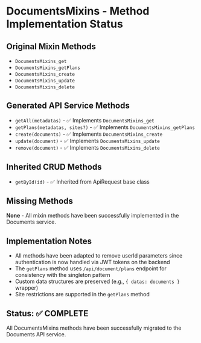# DocumentsMixins - Method Implementation Status

## Original Mixin Methods
- `DocumentsMixins_get`
- `DocumentsMixins_getPlans`
- `DocumentsMixins_create`
- `DocumentsMixins_update`
- `DocumentsMixins_delete`

## Generated API Service Methods
- `getAll(metadatas)` - ✅ Implements `DocumentsMixins_get`
- `getPlans(metadatas, sites?)` - ✅ Implements `DocumentsMixins_getPlans`
- `create(documents)` - ✅ Implements `DocumentsMixins_create`
- `update(document)` - ✅ Implements `DocumentsMixins_update`
- `remove(document)` - ✅ Implements `DocumentsMixins_delete`

## Inherited CRUD Methods
- `getById(id)` - ✅ Inherited from ApiRequest base class

## Missing Methods
**None** - All mixin methods have been successfully implemented in the Documents service.

## Implementation Notes
- All methods have been adapted to remove userId parameters since authentication is now handled via JWT tokens on the backend
- The `getPlans` method uses `/api/document/plans` endpoint for consistency with the singleton pattern
- Custom data structures are preserved (e.g., `{ datas: documents }` wrapper)
- Site restrictions are supported in the `getPlans` method

## Status: ✅ COMPLETE
All DocumentsMixins methods have been successfully migrated to the Documents API service.
